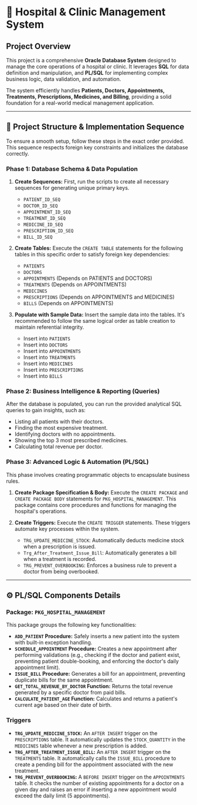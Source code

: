 # 🏥 Hospital & Clinic Management System

## Project Overview

This project is a comprehensive **Oracle Database System** designed to manage the core operations of a hospital or clinic. It leverages **SQL** for data definition and manipulation, and **PL/SQL** for implementing complex business logic, data validation, and automation.

The system efficiently handles **Patients, Doctors, Appointments, Treatments, Prescriptions, Medicines, and Billing**, providing a solid foundation for a real-world medical management application.

---

## 📁 Project Structure & Implementation Sequence

To ensure a smooth setup, follow these steps in the exact order provided. This sequence respects foreign key constraints and initializes the database correctly.

### Phase 1: Database Schema & Data Population

1.  **Create Sequences:** First, run the scripts to create all necessary sequences for generating unique primary keys.
    - `PATIENT_ID_SEQ`
    - `DOCTOR_ID_SEQ`
    - `APPOINTMENT_ID_SEQ`
    - `TREATMENT_ID_SEQ`
    - `MEDICINE_ID_SEQ`
    - `PRESCRIPTION_ID_SEQ`
    - `BILL_ID_SEQ`

2.  **Create Tables:** Execute the `CREATE TABLE` statements for the following tables in this specific order to satisfy foreign key dependencies:
    - `PATIENTS`
    - `DOCTORS`
    - `APPOINTMENTS` (Depends on PATIENTS and DOCTORS)
    - `TREATMENTS` (Depends on APPOINTMENTS)
    - `MEDICINES`
    - `PRESCRIPTIONS` (Depends on APPOINTMENTS and MEDICINES)
    - `BILLS` (Depends on APPOINTMENTS)

3.  **Populate with Sample Data:** Insert the sample data into the tables. It's recommended to follow the same logical order as table creation to maintain referential integrity.
    - Insert into `PATIENTS`
    - Insert into `DOCTORS`
    - Insert into `APPOINTMENTS`
    - Insert into `TREATMENTS`
    - Insert into `MEDICINES`
    - Insert into `PRESCRIPTIONS`
    - Insert into `BILLS`

### Phase 2: Business Intelligence & Reporting (Queries)

After the database is populated, you can run the provided analytical SQL queries to gain insights, such as:
- Listing all patients with their doctors.
- Finding the most expensive treatment.
- Identifying doctors with no appointments.
- Showing the top 3 most prescribed medicines.
- Calculating total revenue per doctor.

### Phase 3: Advanced Logic & Automation (PL/SQL)

This phase involves creating programmatic objects to encapsulate business rules.

1.  **Create Package Specification & Body:** Execute the `CREATE PACKAGE` and `CREATE PACKAGE BODY` statements for `PKG_HOSPITAL_MANAGEMENT`. This package contains core procedures and functions for managing the hospital's operations.

2.  **Create Triggers:** Execute the `CREATE TRIGGER` statements. These triggers automate key processes within the system.
    - `TRG_UPDATE_MEDICINE_STOCK`: Automatically deducts medicine stock when a prescription is issued.
    - `Trg_After_Treatment_Issue_Bill`: Automatically generates a bill when a treatment is recorded.
    - `TRG_PREVENT_OVERBOOKING`: Enforces a business rule to prevent a doctor from being overbooked.

---

## ⚙️ PL/SQL Components Details

### Package: `PKG_HOSPITAL_MANAGEMENT`

This package groups the following key functionalities:

- **`ADD_PATIENT` Procedure:** Safely inserts a new patient into the system with built-in exception handling.
- **`SCHEDULE_APPOINTMENT` Procedure:** Creates a new appointment after performing validations (e.g., checking if the doctor and patient exist, preventing patient double-booking, and enforcing the doctor's daily appointment limit).
- **`ISSUE_BILL` Procedure:** Generates a bill for an appointment, preventing duplicate bills for the same appointment.
- **`GET_TOTAL_REVENUE_BY_DOCTOR` Function:** Returns the total revenue generated by a specific doctor from paid bills.
- **`CALCULATE_PATIENT_AGE` Function:** Calculates and returns a patient's current age based on their date of birth.

### Triggers

- **`TRG_UPDATE_MEDICINE_STOCK`:** An `AFTER INSERT` trigger on the `PRESCRIPTIONS` table. It automatically updates the `STOCK_QUANTITY` in the `MEDICINES` table whenever a new prescription is added.
- **`TRG_AFTER_TREATMENT_ISSUE_BILL`:** An `AFTER INSERT` trigger on the `TREATMENTS` table. It automatically calls the `ISSUE_BILL` procedure to create a pending bill for the appointment associated with the new treatment.
- **`TRG_PREVENT_OVERBOOKING`:** A `BEFORE INSERT` trigger on the `APPOINTMENTS` table. It checks the number of existing appointments for a doctor on a given day and raises an error if inserting a new appointment would exceed the daily limit (5 appointments).
